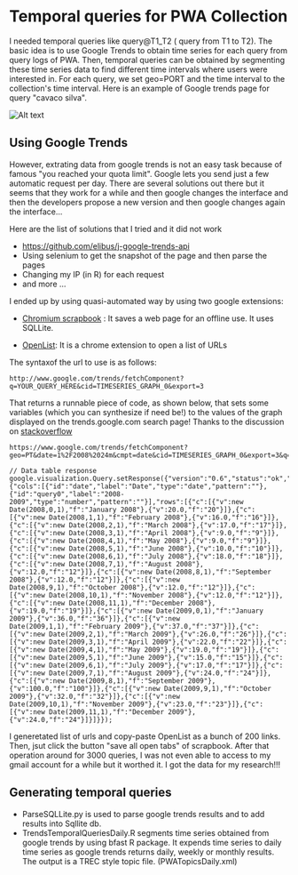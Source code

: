 # Temporal queries for PWA Collection

I needed temporal queries like query@T1_T2 ( query from T1 to T2). 
The basic idea is to use Google Trends to obtain time series for each query from query logs of PWA. Then, temporal queries can be obtained
by segmenting these time series data to find different time intervals where users were interested in.
For each query, we set geo=PORT and the time interval to the collection's time interval. Here is an example of Google trends page 
for query "cavaco silva". 

![Alt text](file:///home/pehlivanz/CODES/GoogleTrends/Selection_001.png "Example of Google Trends ")

## Using Google Trends

However, extrating data from google trends is not an easy task because of famous "you reached your quota limit". Google lets you send just a few automatic request per day. There are several solutions out there but it seems that they work for a while and then google changes the interface and then the developers propose a new version and then google changes again the interface...

Here are the list of solutions that I tried and it did not work

* https://github.com/elibus/j-google-trends-api
* Using selenium to get the snapshot of the page and then parse the pages
* Changing my IP (in R) for each request
* and more ...

I ended up by using quasi-automated way by using two google extensions:

* [Chromium scrapbook](https://chrome.google.com/webstore/detail/chromium-scrapbook/) : It saves a web page for an offline use. It uses SQLLite.

* [OpenList](https://github.com/cdzombak/OpenList): It is a chrome extension to open a list of URLs 



The syntaxof the url to use is as follows:
```
http://www.google.com/trends/fetchComponent?q=YOUR_QUERY_HERE&cid=TIMESERIES_GRAPH_0&export=3
```
That returns a runnable piece of code, as shown below, that sets some variables (which you can synthesize if need be!) to the values of the graph displayed on the trends.google.com search page! Thanks to the discussion on [stackoverflow](http://stackoverflow.com/questions/7805711/javascript-json-google-trends-api)


```
https://www.google.com/trends/fetchComponent?geo=PT&date=1%2F2008%2024m&cmpt=date&cid=TIMESERIES_GRAPH_0&export=3&q=jose%20socrates

// Data table response
google.visualization.Query.setResponse({"version":"0.6","status":"ok","sig":"645515248","table":{"cols":[{"id":"date","label":"Date","type":"date","pattern":""},{"id":"query0","label":"2008-2009","type":"number","pattern":""}],"rows":[{"c":[{"v":new Date(2008,0,1),"f":"January 2008"},{"v":20.0,"f":"20"}]},{"c":[{"v":new Date(2008,1,1),"f":"February 2008"},{"v":16.0,"f":"16"}]},{"c":[{"v":new Date(2008,2,1),"f":"March 2008"},{"v":17.0,"f":"17"}]},{"c":[{"v":new Date(2008,3,1),"f":"April 2008"},{"v":9.0,"f":"9"}]},{"c":[{"v":new Date(2008,4,1),"f":"May 2008"},{"v":9.0,"f":"9"}]},{"c":[{"v":new Date(2008,5,1),"f":"June 2008"},{"v":10.0,"f":"10"}]},{"c":[{"v":new Date(2008,6,1),"f":"July 2008"},{"v":18.0,"f":"18"}]},{"c":[{"v":new Date(2008,7,1),"f":"August 2008"},{"v":12.0,"f":"12"}]},{"c":[{"v":new Date(2008,8,1),"f":"September 2008"},{"v":12.0,"f":"12"}]},{"c":[{"v":new Date(2008,9,1),"f":"October 2008"},{"v":12.0,"f":"12"}]},{"c":[{"v":new Date(2008,10,1),"f":"November 2008"},{"v":12.0,"f":"12"}]},{"c":[{"v":new Date(2008,11,1),"f":"December 2008"},{"v":19.0,"f":"19"}]},{"c":[{"v":new Date(2009,0,1),"f":"January 2009"},{"v":36.0,"f":"36"}]},{"c":[{"v":new Date(2009,1,1),"f":"February 2009"},{"v":37.0,"f":"37"}]},{"c":[{"v":new Date(2009,2,1),"f":"March 2009"},{"v":26.0,"f":"26"}]},{"c":[{"v":new Date(2009,3,1),"f":"April 2009"},{"v":22.0,"f":"22"}]},{"c":[{"v":new Date(2009,4,1),"f":"May 2009"},{"v":19.0,"f":"19"}]},{"c":[{"v":new Date(2009,5,1),"f":"June 2009"},{"v":15.0,"f":"15"}]},{"c":[{"v":new Date(2009,6,1),"f":"July 2009"},{"v":17.0,"f":"17"}]},{"c":[{"v":new Date(2009,7,1),"f":"August 2009"},{"v":24.0,"f":"24"}]},{"c":[{"v":new Date(2009,8,1),"f":"September 2009"},{"v":100.0,"f":"100"}]},{"c":[{"v":new Date(2009,9,1),"f":"October 2009"},{"v":32.0,"f":"32"}]},{"c":[{"v":new Date(2009,10,1),"f":"November 2009"},{"v":23.0,"f":"23"}]},{"c":[{"v":new Date(2009,11,1),"f":"December 2009"},{"v":24.0,"f":"24"}]}]}});
```


I generetated list of urls and copy-paste OpenList as a bunch of 200 links. Then, jsut click the button "save all open tabs" of scrapbook. 
After that operation around for 3000 queries, I was not even able to access to my gmail account for a while but it worthed it. I got the data for my research!!!

## Generating temporal queries

* ParseSQLLite.py is used to parse google trends results and to add results into Sqllite db.
* TrendsTemporalQueriesDaily.R segments time series obtained from google trends by using bfast R package. It expends time series to daily time series as google trends returns daily, weekly or monthly results. The output is a TREC style topic file. (PWATopicsDaily.xml)






